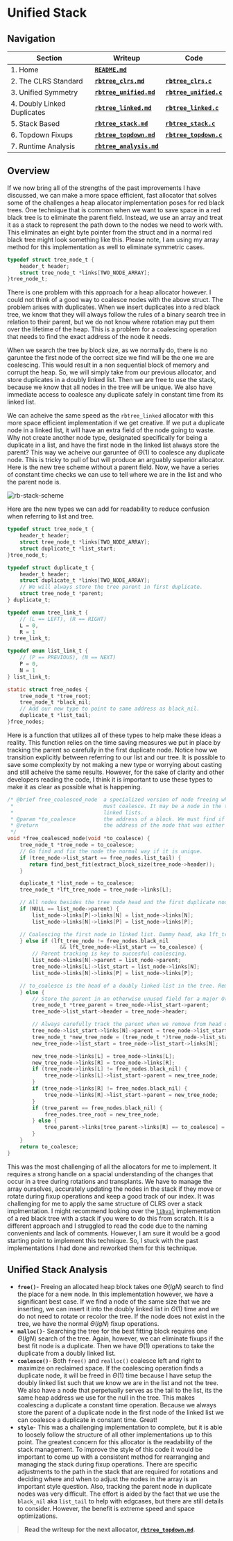 # Unified Stack

## Navigation

|Section|Writeup|Code|
|---           |---    |--- |
|1. Home|**[`README.md`](/README.md)**||
|2. The CLRS Standard|**[`rbtree_clrs.md`](/docs/rbtree_clrs.md)**|**[`rbtree_clrs.c`](/src/rbtree_clrs.c)**|
|3. Unified Symmetry|**[`rbtree_unified.md`](/docs/rbtree_unified.md)**|**[`rbtree_unified.c`](/src/rbtree_unified.c)**|
|4. Doubly Linked Duplicates|**[`rbtree_linked.md`](/docs/rbtree_linked.md)**|**[`rbtree_linked.c`](/src/rbtree_linked.c)**|
|5. Stack Based|**[`rbtree_stack.md`](/docs/rbtree_stack.md)**|**[`rbtree_stack.c`](/src/rbtree_stack.c)**|
|6. Topdown Fixups|**[`rbtree_topdown.md`](/docs/rbtree_topdown.md)**|**[`rbtree_topdown.c`](/src/rbtree_topdown.c)**|
|7. Runtime Analysis|**[`rbtree_analysis.md`](/docs/rbtree_analysis.md)**||

## Overview

If we now bring all of the strengths of the past improvements I have discussed, we can make a more space efficient, fast allocator that solves some of the challenges a heap allocator implementation poses for red black trees. One technique that is common when we want to save space in a red black tree is to eliminate the parent field. Instead, we use an array and treat it as a stack to represent the path down to the nodes we need to work with. This eliminates an eight byte pointer from the struct and in a normal red black tree might look something like this. Please note, I am using my array method for this implementation as well to eliminate symmetric cases.

```c
typedef struct tree_node_t {
    header_t header;
    struct tree_node_t *links[TWO_NODE_ARRAY];
}tree_node_t;
```

There is one problem with this approach for a heap allocator however. I could not think of a good way to coalesce nodes with the above struct. The problem arises with duplicates. When we insert duplicates into a red black tree, we know that they will always follow the rules of a binary search tree in relation to their parent, but we do not know where rotation may put them over the lifetime of the heap. This is a problem for a coalescing operation that needs to find the exact address of the node it needs.

When we search the tree by block size, as we normally do, there is no garuntee the first node of the correct size we find will be the one we are coalescing. This would result in a non sequential block of memory and corrupt the heap. So, we will simply take from our previous allocator, and store duplicates in a doubly linked list. Then we are free to use the stack, because we know that all nodes in the tree will be unique. We also have immediate access to coalesce any duplicate safely in constant time from its linked list.

We can acheive the same speed as the `rbtree_linked` allocator with this more space efficient implementation if we get creative. If we put a duplicate node in a linked list, it will have an extra field of the node going to waste. Why not create another node type, designated specifically for being a duplicate in a list, and have the first node in the linked list always store the parent? This way we acheive our garuntee of $\Theta(1)$ to coalesce any duplicate node. This is tricky to pull of but will produce an arguably superior allocator. Here is the new tree scheme without a parent field. Now, we have a series of constant time checks we can use to tell where we are in the list and who the parent node is.

![rb-stack-scheme](/images/rb-duplicates-no-parent.png)

Here are the new types we can add for readability to reduce confusion when referring to list and tree.

```c
typedef struct tree_node_t {
    header_t header;
    struct tree_node_t *links[TWO_NODE_ARRAY];
    struct duplicate_t *list_start;
}tree_node_t;

typedef struct duplicate_t {
    header_t header;
    struct duplicate_t *links[TWO_NODE_ARRAY];
    // We will always store the tree parent in first duplicate.
    struct tree_node_t *parent;
} duplicate_t;

typedef enum tree_link_t {
    // (L == LEFT), (R == RIGHT)
    L = 0,
    R = 1
} tree_link_t;

typedef enum list_link_t {
    // (P == PREVIOUS), (N == NEXT)
    P = 0,
    N = 1
} list_link_t;

static struct free_nodes {
    tree_node_t *tree_root;
    tree_node_t *black_nil;
    // Add our new type to point to same address as black_nil.
    duplicate_t *list_tail;
}free_nodes;
```

Here is a function that utilizes all of these types to help make these ideas a reality. This function relies on the time saving measures we put in place by tracking the parent so carefully in the first duplicate node. Notice how we transition explicitly between referring to our list and our tree. It is possible to save some complexity by not making a new type or worrying about casting and still acheive the same results. However, for the sake of clarity and other developers reading the code, I think it is important to use these types to make it as clear as possible what is happening.

```c
/* @brief free_coalesced_node  a specialized version of node freeing when we find a neighbor we
 *                             must coalesce. It may be a node in the tree or a duplicate in our
 *                             linked lists.
 * @param *to_coalesce         the address of a block. We must find if it is in the tree or list.
 * @return                     the address of the node that was either in our tree or list.
 */
void *free_coalesced_node(void *to_coalesce) {
    tree_node_t *tree_node = to_coalesce;
    // Go find and fix the node the normal way if it is unique.
    if (tree_node->list_start == free_nodes.list_tail) {
       return find_best_fit(extract_block_size(tree_node->header));
    }

    duplicate_t *list_node = to_coalesce;
    tree_node_t *lft_tree_node = tree_node->links[L];

    // All nodes besides the tree node head and the first duplicate node have parent set to NULL.
    if (NULL == list_node->parent) {
        list_node->links[P]->links[N] = list_node->links[N];
        list_node->links[N]->links[P] = list_node->links[P];

    // Coalescing the first node in linked list. Dummy head, aka lft_tree_node, is to the left.
    } else if (lft_tree_node != free_nodes.black_nil
                 && lft_tree_node->list_start == to_coalesce) {
        // Parent tracking is key to succesful coalescing.
        list_node->links[N]->parent = list_node->parent;
        tree_node->links[L]->list_start = list_node->links[N];
        list_node->links[N]->links[P] = list_node->links[P];

    // to_coalesce is the head of a doubly linked list in the tree. Remove and make a new head.
    } else {
        // Store the parent in an otherwise unused field for a major O(1) coalescing speed boost.
        tree_node_t *tree_parent = tree_node->list_start->parent;
        tree_node->list_start->header = tree_node->header;

        // Always carefully track the parent when we remove from head or first list node.
        tree_node->list_start->links[N]->parent = tree_node->list_start->parent;
        tree_node_t *new_tree_node = (tree_node_t *)tree_node->list_start;
        new_tree_node->list_start = tree_node->list_start->links[N];

        new_tree_node->links[L] = tree_node->links[L];
        new_tree_node->links[R] = tree_node->links[R];
        if (tree_node->links[L] != free_nodes.black_nil) {
            tree_node->links[L]->list_start->parent = new_tree_node;
        }
        if (tree_node->links[R] != free_nodes.black_nil) {
            tree_node->links[R]->list_start->parent = new_tree_node;
        }
        if (tree_parent == free_nodes.black_nil) {
            free_nodes.tree_root = new_tree_node;
        } else {
            tree_parent->links[tree_parent->links[R] == to_coalesce] = new_tree_node;
        }
    }
    return to_coalesce;
}
```

This was the most challenging of all the allocators for me to implement. It requires a strong handle on a spacial understanding of the changes that occur in a tree during rotations and transplants. We have to manage the array ourselves, accurately updating the nodes in the stack if they move or rotate during fixup operations and keep a good track of our index. It was challenging for me to apply the same structure of CLRS over a stack implmentation. I might recommend looking over the [`libval`](https://adtinfo.org/libavl.html/Red_002dBlack-Trees.html) implementation of a red black tree with a stack if you were to do this from scratch. It is a different approach and I struggled to read the code due to the naming convenients and lack of comments. However, I am sure it would be a good starting point to implement this technique. So, I stuck with the past implementations I had done and reworked them for this technique.

## Unified Stack Analysis

- **`free()`**- Freeing an allocated heap block takes one $\Theta(lgN)$ search to find the place for a new node. In this implementation however, we have a significant best case. If we find a node of the same size that we are inserting, we can insert it into the doubly linked list in $\Theta(1)$ time and we do not need to rotate or recolor the tree. If the node does not exist in the tree, we have the normal $\Theta(lgN)$ fixup operations.
- **`malloc()`**- Searching the tree for the best fitting block requires one $\Theta(lgN)$ search of the tree. Again, however, we can eliminate fixups if the best fit node is a duplicate. Then we have $\Theta(1)$ operations to take the duplicate from a doubly linked list.
- **`coalesce()`**- Both `free()` and `realloc()` coalesce left and right to maximize on reclaimed space. If the coalescing operation finds a duplicate node, it will be freed in $\Theta(1)$ time because I have setup the doubly linked list such that we know we are in the list and not the tree. We also have a node that perpetually serves as the tail to the list, its the same heap address we use for the null in the tree. This makes coalescing a duplicate a constant time operation. Because we always store the parent of a duplicate node in the first node of the linked list we can coalesce a duplicate in constant time. Great!
- **`style`**- This was a challenging implementation to complete, but it is able to loosely follow the structure of all other implementations up to this point. The greatest concern for this allocator is the readability of the stack management. To improve the style of this code it would be important to come up with a consistent method for rearranging and managing the stack during fixup operations. There are specific adjustments to the path in the stack that are required for rotations and deciding where and when to adjust the nodes in the array is an important style question. Also, tracking the parent node in duplicate nodes was very difficult. The effort is aided by the fact that we use the `black_nil` aka `list_tail` to help with edgcases, but there are still details to consider. However, the benefit is extreme speed and space optimizations.

> **Read the writeup for the next allocator, [`rbtree_topdown.md`](/docs/rbtree_topdown.md)**.

